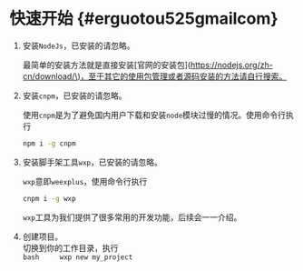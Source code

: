 # 快速开始 {#erguotou525gmailcom}

1. 安装`NodeJs`，已安装的请忽略。

   最简单的安装方法就是直接安装\[官网的安装包\]\([https://nodejs.org/zh-cn/download/\)，至于其它的使用包管理或者源码安装的方法请自行搜索。](https://nodejs.org/zh-cn/download/%29，至于其它的使用包管理或者源码安装的方法请自行搜索。)

2. 安装`cnpm`，已安装的请忽略。

   使用`cnpm`是为了避免国内用户下载和安装`node`模块过慢的情况。使用命令行执行

   ```bash
   npm i -g cnpm
   ```

3. 安装脚手架工具`wxp`，已安装的请忽略。

   `wxp`意即`weexplus`，使用命令行执行

   ```bash
   cnpm i -g wxp
   ```

   `wxp`工具为我们提供了很多常用的开发功能，后续会一一介绍。

4. 创建项目。  
   切换到你的工作目录，执行  
   `bash    
   wxp new my_project`



